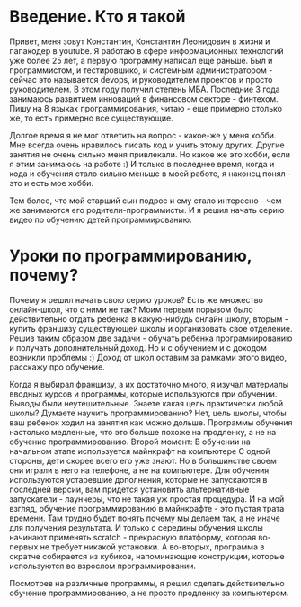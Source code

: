 # Введение. Кто я такой
Привет, меня зовут Константин, Константин Леонидович в жизни и папакодер в youtube. Я работаю в сфере информационных технологий уже более 25 лет, а первую программу написал еще раньше. Был и программистом, и тестировшико, и системным администратором - сейчас это называется devops, и руководителем проектов и просто руководителем. В этом году получил степень МБА. Последние 3 года занимаюсь развитием инноваций в финансовом секторе - финтехом. Пишу на 8 языках программирования, читаю - еще примерно столько же, то есть примерно все существующие. 

Долгое время я не мог ответить на вопрос - какое-же у меня хобби. Мне всегда очень нравилось писать код и учить этому других. Другие занятия не очень сильно меня привлекали. Но какое же это хобби, если я этим занимаюсь на работе :) И только в последнее время, когда и кода и обучения стало сильно меньше в моей работе, я наконец понял - это и есть мое хобби. 


Тем более, что мой старший сын подрос и ему стало интересно - чем же занимаются его родители-программисты. И я решил начать серию видео по обучению детей программированию. 

# Уроки по программированию, почему?

Почему я решил начать свою серию уроков? Есть же множество онлайн-школ, что с ними не так? 
Моим первым порывом было действительно отдать ребенка в какую-нибудь онлайн школу, вторым - купить франшизу существующей школы и организовать свое отделение. Решив таким образом две задачи - обучать ребенка програмиированию и получать дополнительный доход. Но и с обучением и с доходом возникли проблемы :) Доход от школ оставим за рамками этого видео, расскажу про обучение. 

Когда я выбирал франшизу, а их достаточно много, я изучал материалы вводных курсов и программы, которые используются при обучении. Выводы были неутешительные. Знаете какая цель практически любой школы? Думаете научить программированию? Нет, цель школы, чтобы ваш ребенок ходил на занятия как можно дольше. Программы обучения настолько медленные, что это больше похоже на продленку, а не на обучение программированию. 
Второй момент: В обучении на начальном этапе используется майнкрафт на компьютере С одной стороны, дети скорее всего его уже знают. Но в большинстве своем они играли в него на телефоне, а не на компьютере. Для обучения используются устаревшие дополнения, которые не запускаются в последней версии, вам придется установить альтернативные запускатели - лаунчеры, что не такая уж простая процедура. И на мой взгляд, обучение программированию в майнкрафте - это пустая трата времени. Там трудно будет понять почему мы делаем так, а не иначе для получения результата. 
И только с середины обучения школы начинают применять scratch - прекрасную платформу, которая во-первых не требует никакой установки. А во-вторых, программа в скратче собирается из кубиков, напоминающие конструкции, которые используются во взрослом программировании. 

Посмотрев на различные программы, я решил сделать действительно обучение программированию, а не просто продленку за компьютером. 
